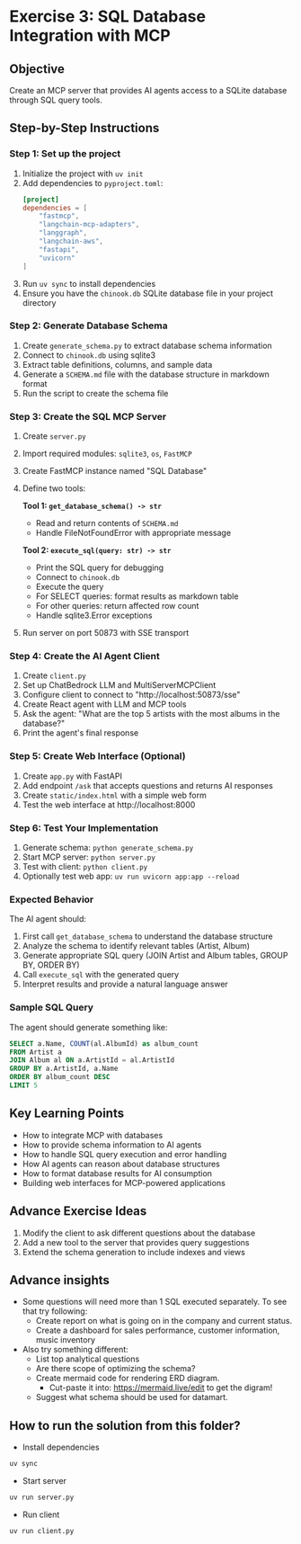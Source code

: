 # Exercise 3: SQL Database Integration with MCP

## Objective
Create an MCP server that provides AI agents access to a SQLite database through SQL query tools.

## Step-by-Step Instructions

### Step 1: Set up the project
1. Initialize the project with `uv init`
2. Add dependencies to `pyproject.toml`:
   ```toml
   [project]
   dependencies = [
       "fastmcp",
       "langchain-mcp-adapters", 
       "langgraph",
       "langchain-aws",
       "fastapi",
       "uvicorn"
   ]
   ```
3. Run `uv sync` to install dependencies
4. Ensure you have the `chinook.db` SQLite database file in your project directory

### Step 2: Generate Database Schema
1. Create `generate_schema.py` to extract database schema information
2. Connect to `chinook.db` using sqlite3
3. Extract table definitions, columns, and sample data
4. Generate a `SCHEMA.md` file with the database structure in markdown format
5. Run the script to create the schema file

### Step 3: Create the SQL MCP Server
1. Create `server.py`
2. Import required modules: `sqlite3`, `os`, `FastMCP`
3. Create FastMCP instance named "SQL Database"
4. Define two tools:

   **Tool 1: `get_database_schema() -> str`**
   - Read and return contents of `SCHEMA.md`
   - Handle FileNotFoundError with appropriate message

   **Tool 2: `execute_sql(query: str) -> str`**
   - Print the SQL query for debugging
   - Connect to `chinook.db`
   - Execute the query
   - For SELECT queries: format results as markdown table
   - For other queries: return affected row count
   - Handle sqlite3.Error exceptions

5. Run server on port 50873 with SSE transport

### Step 4: Create the AI Agent Client
1. Create `client.py`
2. Set up ChatBedrock LLM and MultiServerMCPClient
3. Configure client to connect to "http://localhost:50873/sse"
4. Create React agent with LLM and MCP tools
5. Ask the agent: "What are the top 5 artists with the most albums in the database?"
6. Print the agent's final response

### Step 5: Create Web Interface (Optional)
1. Create `app.py` with FastAPI
2. Add endpoint `/ask` that accepts questions and returns AI responses
3. Create `static/index.html` with a simple web form
4. Test the web interface at http://localhost:8000

### Step 6: Test Your Implementation
1. Generate schema: `python generate_schema.py`
2. Start MCP server: `python server.py`
3. Test with client: `python client.py`
4. Optionally test web app: `uv run uvicorn app:app --reload`

### Expected Behavior
The AI agent should:
1. First call `get_database_schema` to understand the database structure
2. Analyze the schema to identify relevant tables (Artist, Album)
3. Generate appropriate SQL query (JOIN Artist and Album tables, GROUP BY, ORDER BY)
4. Call `execute_sql` with the generated query
5. Interpret results and provide a natural language answer

### Sample SQL Query
The agent should generate something like:
```sql
SELECT a.Name, COUNT(al.AlbumId) as album_count 
FROM Artist a 
JOIN Album al ON a.ArtistId = al.ArtistId 
GROUP BY a.ArtistId, a.Name 
ORDER BY album_count DESC 
LIMIT 5
```

## Key Learning Points
- How to integrate MCP with databases
- How to provide schema information to AI agents
- How to handle SQL query execution and error handling
- How AI agents can reason about database structures
- How to format database results for AI consumption
- Building web interfaces for MCP-powered applications


## Advance Exercise Ideas
1. Modify the client to ask different questions about the database
2. Add a new tool to the server that provides query suggestions
3. Extend the schema generation to include indexes and views

## Advance insights
- Some questions will need more than 1 SQL executed separately. To see that try following:
    - Create report on what is going on in the company and current status.
    - Create a dashboard for sales performance, customer information, music inventory
- Also try something different:
    - List top analytical questions
    - Are there scope of optimizing the schema?
    - Create mermaid code for rendering ERD diagram.
        - Cut-paste it into: https://mermaid.live/edit to get the digram!
    - Suggest what schema should be used for datamart.

## How to run the solution from this folder?
- Install dependencies
```bash
uv sync
```

- Start server
```bash
uv run server.py
```

- Run client
```bash
uv run client.py
```